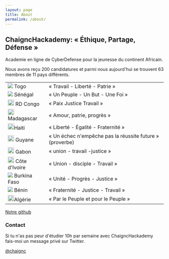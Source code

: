 ```yaml
---
layout: page
title: About
permalink: /about/
---
```


## ChaigncHackademy: « Éthique, Partage, Défense » 
Academie en ligne de CyberDefense pour la jeunesse du continent Africain. 

Nous avons reçu 200 candidatures et parmi nous aujourd'hui se trouvent 63 membres de 11 pays différents.

|  |  |
|-------|--------|
| <img src="https://upload.wikimedia.org/wikipedia/commons/thumb/6/68/Flag_of_Togo.svg/20px-Flag_of_Togo.svg.png"> Togo	|	 « Travail - Liberté - Patrie » |
| <img src="https://upload.wikimedia.org/wikipedia/commons/thumb/f/fd/Flag_of_Senegal.svg/20px-Flag_of_Senegal.svg.png"> Sénégal  | 	 « Un Peuple - Un But - Une Foi »  | 
| <img src="https://upload.wikimedia.org/wikipedia/commons/thumb/1/18/Congo_DR_Flag.svg/200px-Congo_DR_Flag.svg.png" width="20"> RD Congo  | 	« Paix Justice Travail »  | 
| <img src="https://upload.wikimedia.org/wikipedia/commons/thumb/b/bc/Flag_of_Madagascar.svg/200px-Flag_of_Madagascar.svg.png" width="20"> Madagascar  | 	 « Amour, patrie, progrès » | 
| <img src="https://upload.wikimedia.org/wikipedia/commons/6/62/Haiti_flag_2020.png" width='20'>Haiti  | 	« Liberté - Égalité - Fraternité »  | 
| <img src="https://upload.wikimedia.org/wikipedia/commons/thumb/2/29/Flag_of_French_Guiana.svg/120px-Flag_of_French_Guiana.svg.png" width="20"> Guyane | « Un échec n'empêche pas la réussite future » (proverbe)  | 
| <img src="https://upload.wikimedia.org/wikipedia/commons/thumb/0/04/Flag_of_Gabon.svg/langfr-225px-Flag_of_Gabon.svg.png" width="20"> Gabon  | 	« union - travail -justice » | 
| <img src="https://upload.wikimedia.org/wikipedia/commons/thumb/f/fe/Flag_of_C%C3%B4te_d%27Ivoire.svg/320px-Flag_of_C%C3%B4te_d%27Ivoire.svg.png" width="20"> Côte d'Ivoire   | 	« Union - disciple - Travail » | 
| <img src="https://upload.wikimedia.org/wikipedia/commons/thumb/3/31/Flag_of_Burkina_Faso.svg/20px-Flag_of_Burkina_Faso.svg.png"> Burkina Faso  | 	« Unité - Progrès - Justice » | 
| <img src="https://upload.wikimedia.org/wikipedia/commons/thumb/0/0a/Flag_of_Benin.svg/20px-Flag_of_Benin.svg.png"> Bénin  | 	« Fraternité - Justice - Travail »  | 
| <img src="https://upload.wikimedia.org/wikipedia/commons/9/90/Flag_of_Algeria.png" width="20">Algérie  | 	« Par le Peuple et pour le Peuple »  | 


[Notre github](https://github.com/nongiach/ChaigncHackademy)

### Contact

Si tu n'as pas peur d'étudier 10h par semaine avec ChaigncHackademy fais-moi un message privé sur Twitter.

[@chaignc](https://twitter.com/chaignc)

